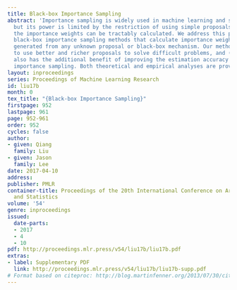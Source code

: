 ```yaml
---
title: Black-box Importance Sampling
abstract: 'Importance sampling is widely used in machine learning and statistics,
  but its power is limited by the restriction of using simple proposals for which
  the importance weights can be tractably calculated. We address this problem by studying
  black-box importance sampling methods that calculate importance weights for samples
  generated from any unknown proposal or black-box mechanism. Our method allows us
  to use better and richer proposals to solve difficult problems, and (somewhat counter-intuitively)
  also has the additional benefit of improving the estimation accuracy beyond typical
  importance sampling. Both theoretical and empirical analyses are provided. '
layout: inproceedings
series: Proceedings of Machine Learning Research
id: liu17b
month: 0
tex_title: "{Black-box Importance Sampling}"
firstpage: 952
lastpage: 961
page: 952-961
order: 952
cycles: false
author:
- given: Qiang
  family: Liu
- given: Jason
  family: Lee
date: 2017-04-10
address: 
publisher: PMLR
container-title: Proceedings of the 20th International Conference on Artificial Intelligence
  and Statistics
volume: '54'
genre: inproceedings
issued:
  date-parts:
  - 2017
  - 4
  - 10
pdf: http://proceedings.mlr.press/v54/liu17b/liu17b.pdf
extras:
- label: Supplementary PDF
  link: http://proceedings.mlr.press/v54/liu17b/liu17b-supp.pdf
# Format based on citeproc: http://blog.martinfenner.org/2013/07/30/citeproc-yaml-for-bibliographies/
---
```

